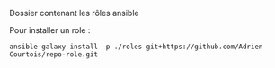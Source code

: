 Dossier contenant les rôles ansible

Pour installer un role :
```
ansible-galaxy install -p ./roles git+https://github.com/Adrien-Courtois/repo-role.git
```

